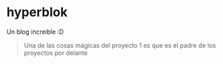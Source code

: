 # hyperblok
Un blog increible :D

>Una de las cosas mágicas del proyecto 1 es que es el padre de los proyectos por delante